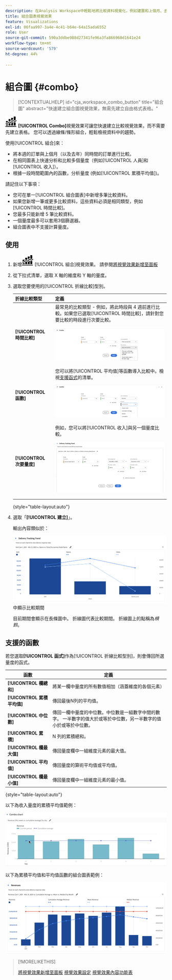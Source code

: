 ```yaml
---
description: 在Analysis Workspace中輕鬆地將比較資料視覺化，例如建置和上個月、去年等的比較資料。
title: 組合圖表視覺效果
feature: Visualizations
exl-id: 06faa997-3a4e-4c41-b64e-64a15ada6552
role: User
source-git-commit: 590a3ddbe988d27341fe96a3fa866960d1641e24
workflow-type: tm+mt
source-wordcount: '579'
ht-degree: 44%

---
```


# 組合圖 {#combo}

<!-- markdownlint-disable MD034 -->

>[!CONTEXTUALHELP]
>id="cja_workspace_combo_button"
>title="組合圖"
>abstract="快速建立組合圖視覺效果，無需先建立自由格式表格。"

<!-- markdownlint-enable MD034 -->


![Comment](/help/assets/icons/ComboChart.svg) **[!UICONTROL Combo]**&#x200B;視覺效果可讓您快速建立比較視覺效果，而不需要先建立表格。 您可以透過線條/條形組合，輕鬆檢視資料中的趨勢。

使用[!UICONTROL 組合]來：

* 將本週的訂單與上個月（以及去年）同時間的訂單進行比較。
* 在相同圖表上快速分析和比較多個量度（例如[!UICONTROL 人員]和[!UICONTROL 收入]）。
* 根據一段時間範圍內的函數，分析量度 (例如[!UICONTROL 累積平均值])。

請記住以下事項：

* 您可在單一[!UICONTROL 組合圖表]中新增多筆比較資料。
* 如果您新增一筆或更多比較資料，這些資料必須是相同類型，例如[!UICONTROL 時間比較]。
* 您最多只能新增 5 筆比較資料。
* 一個量度最多可以套用3個篩選器。
* 組合圖表中不支援計算量度。

## 使用

1. 新增![註解](/help/assets/icons/ComboChart.svg) [!UICONTROL 組合]視覺效果。 請參閱[將視覺效果新增至面板](freeform-analysis-visualizations.md#add-visualizations-to-a-panel)

1. 從下拉式清單，選取 X 軸的維度和 Y 軸的量度。

1. 選取您要使用的[!UICONTROL 折線比較]型別。

   | 折線比較類型 | 定義 |
   | --- | --- |
   | **[!UICONTROL 時間比較]** | 最常見的比較類型 - 例如，將此時段與 4 週前進行比較。如果您已選取[!UICONTROL 時間比較]，請針對您要比較的時段進行次要比較。<p>![已選取時間週期與時間週期的次要選取欄位比較。](assets/combo-time-period.png) |
   | **[!UICONTROL 函數]** | 您可以將[!UICONTROL 平均值]等函數導入比較中。檢視[支援函式](#supported-functions)的清單。<p>![LIne比較下拉式功能表，顯示選取的函式以及可用的支援函式清單。](assets/combo-functions.png) |
   | **[!UICONTROL 次要量度]** | 例如，您可以將[!UICONTROL 收入]與另一個量度比較。<p>![比較兩個量度的組合圖表。](assets/combo-2metrics-settings.png) |

   {style="table-layout:auto"}

1. 選取「**[!UICONTROL 建立]**」。

   輸出內容類似於：

   ![組合圖表，在長條圖中顯示目前期間，在折線圖](assets/combo-output.png)中顯示比較期間

   目前期間會顯示在長條圖中。 折線圖代表比較期間。 折線圖上的點稱為&#x200B;*槓鈴*。

## 支援的函數

若您選取&#x200B;**[!UICONTROL 函式]**&#x200B;作為[!UICONTROL 折線比較型別]，則會傳回所選量度的函式。

| 函數 | 定義 |
| --- | --- |
| **[!UICONTROL 欄總和]** | 將某一欄中量度的所有數值相加（涵蓋維度的各個元素） |
| **[!UICONTROL 累積平均值]** | 傳回最後N列的平均值。 |
| **[!UICONTROL 中位數]** | 傳回一欄中量度的中位數。中位數是一組數字中間的數字。 一半數字的值大於或等於中位數，另一半數字的值小於或等於中位數。 |
| **[!UICONTROL 累積]** | N 列的累積總和。 |
| **[!UICONTROL 欄最大值]** | 傳回量度欄中一組維度元素的最大值。 |
| **[!UICONTROL 平均值]** | 傳回量度的算術平均值或平均值。 |
| **[!UICONTROL 欄最小值]** | 傳回量度欄中一組維度元素的最小值。 |

{style="table-layout:auto"}

以下為收入量度的累積平均值範例：

![顯示累積平均值的組合圖表](assets/combo-cumul-avg.png)

以下為累積平均值和平均值函數的組合圖表範例：

![同時顯示累積平均和平均函式的組合圖表。](assets/combo-three-functions.png)

>[!MORELIKETHIS]
>
>[將視覺效果新增至面板](/help/analysis-workspace/visualizations/freeform-analysis-visualizations.md#add-visualizations-to-a-panel)
>[視覺效果設定](/help/analysis-workspace/visualizations/freeform-analysis-visualizations.md#settings)
>[視覺效果內容功能表](/help/analysis-workspace/visualizations/freeform-analysis-visualizations.md#context-menu)
>